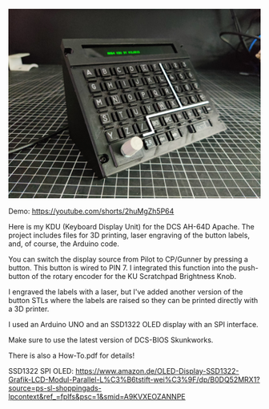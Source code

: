![Alt text](KDU.jpg)

Demo: https://youtube.com/shorts/2huMgZh5P64

Here is my KDU (Keyboard Display Unit) for the DCS AH-64D Apache. The project includes files for 3D printing, laser engraving of the button labels, and, of course, the Arduino code.


You can switch the display source from Pilot to CP/Gunner by pressing a button. This button is wired to PIN 7. I integrated this function into the push-button of the rotary encoder for the KU Scratchpad Brightness Knob.

I engraved the labels with a laser, but I've added another version of the button STLs where the labels are raised so they can be printed directly with a 3D printer.

I used an Arduino UNO and an SSD1322 OLED display with an SPI interface.

Make sure to use the latest version of DCS-BIOS Skunkworks.

There is also a How-To.pdf for details!

SSD1322 SPI OLED: https://www.amazon.de/OLED-Display-SSD1322-Grafik-LCD-Modul-Parallel-L%C3%B6tstift-wei%C3%9F/dp/B0DQ52MRX1?source=ps-sl-shoppingads-lpcontext&ref_=fplfs&psc=1&smid=A9KVXEOZANNPE
